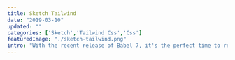 ```yaml
---
title: Sketch Tailwind
date: "2019-03-10"
updated: ""
categories: ['Sketch','Tailwind Css','Css']
featuredImage: "./sketch-tailwind.png"
intro: "With the recent release of Babel 7, it's the perfect time to really get to know it. A post on what Babel is, what it does and how to use it."
---
```

